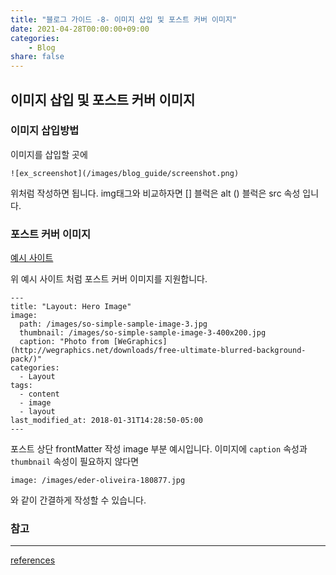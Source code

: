 ```yaml
---
title: "블로그 가이드 -8- 이미지 삽입 및 포스트 커버 이미지"
date: 2021-04-28T00:00:00+09:00
categories: 
    - Blog
share: false
---
```


## 이미지 삽입 및 포스트 커버 이미지

### 이미지 삽입방법

이미지를 삽입할 곳에
```
![ex_screenshot](/images/blog_guide/screenshot.png)
```
위처럼 작성하면 됩니다.
img태그와 비교하자면 [] 블럭은 alt () 블럭은 src 속성 입니다.

### 포스트 커버 이미지

[예시 사이트](https://mmistakes.github.io/so-simple-theme/layout/layout-hero-image/)

위 예시 사이트 처럼 포스트 커버 이미지를 지원합니다.

```
---
title: "Layout: Hero Image"
image: 
  path: /images/so-simple-sample-image-3.jpg
  thumbnail: /images/so-simple-sample-image-3-400x200.jpg
  caption: "Photo from [WeGraphics](http://wegraphics.net/downloads/free-ultimate-blurred-background-pack/)"
categories:
  - Layout
tags:
  - content
  - image
  - layout
last_modified_at: 2018-01-31T14:28:50-05:00
---

```

포스트 상단 frontMatter 작성 image 부분 예시입니다.
이미지에 `caption` 속성과 `thumbnail` 속성이 필요하지 않다면 

```
image: /images/eder-oliveira-180877.jpg
```

와 같이 간결하게 작성할 수 있습니다.

### 참고 
---
[references](https://mmistakes.github.io/so-simple-theme/layout/layout-hero-image/)

